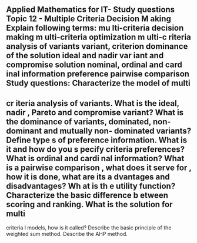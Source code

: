 ﻿Applied Mathematics for IT- Study questions
Topic 12 - 
Multiple Criteria Decision M
aking
Explain following terms:
mu
lti-criteria decision making
m
ulti-criteria 
optimization
m
ulti-c
riteria analysis of variants
variant, criterion
dominance of the solution
ideal and 
nadir
 var
iant and compromise solution
nominal, ordinal and card
inal information
preference
pairwise comparison
Study questions:
Characterize the model of multi
-
cr
iteria analysis of variants.
What is the ideal, 
nadir
,
 Pareto and compromise variant?
What is the dominance of variants, dominated, non-dominant and 
mutually 
non-
dominated variants?
Define type
s of preference information.
What is it and how do you s
pecify criteria preferences?
What is ordinal and cardi
nal information?
What is 
a pairwise comparison
, what does it serve
 for
, how it is done, what are its a
dvantages and disadvantages?
Wh
at is
 th
e utility function?
Characterize the basic difference b
etween scoring and ranking.
What is the solution for multi
-
criteria
l models, how is it called?
Describe the basic principle of the weighted sum method.
Describe the AHP method.
